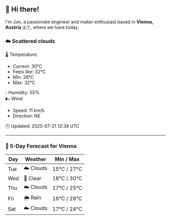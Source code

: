 ## 👋 Hi there!

I'm Jon, a passionate engineer and maker enthusiast based in **Vienna, Austria** 🇦🇹, where we have today:

### ☁️ Scattered clouds 

🌡️ Temperature: 
* Current: 30°C
* Feels like: 32°C
* Min: 28°C 
* Max: 32°C  

💧 Humidity: 55%  
🌬️ Wind: 
* Speed: 11 km/h 
* Direction: NE  

🕒 Updated: 2025-07-21 12:38 UTC

---

### 📅 5-Day Forecast for Vienna

| Day | Weather | Min / Max |
|-----|---------|------------|
| Tue | ☁️ Clouds | 15°C / 27°C |
| Wed | 🌙 Clear | 18°C / 30°C |
| Thu | ☁️ Clouds | 17°C / 25°C |
| Fri | 🌦️ Rain | 16°C / 26°C |
| Sat | ☁️ Clouds | 17°C / 24°C |
